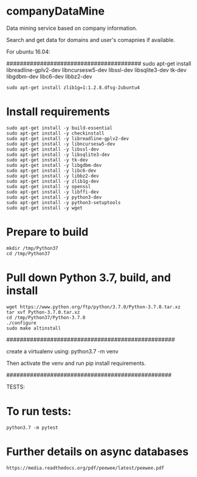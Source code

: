 # companyDataMine
Data mining service based on company information.

Search and get data for domains and user's comapnies if available.


For ubuntu 16.04: 

########################################
    sudo apt-get install libreadline-gplv2-dev libncursesw5-dev libssl-dev libsqlite3-dev tk-dev libgdbm-dev libc6-dev libbz2-dev
 
    sudo apt-get install zlib1g=1:1.2.8.dfsg-2ubuntu4
# Install requirements 
    sudo apt-get install -y build-essential
    sudo apt-get install -y checkinstall
    sudo apt-get install -y libreadline-gplv2-dev
    sudo apt-get install -y libncursesw5-dev
    sudo apt-get install -y libssl-dev
    sudo apt-get install -y libsqlite3-dev
    sudo apt-get install -y tk-dev
    sudo apt-get install -y libgdbm-dev
    sudo apt-get install -y libc6-dev
    sudo apt-get install -y libbz2-dev
    sudo apt-get install -y zlib1g-dev
    sudo apt-get install -y openssl
    sudo apt-get install -y libffi-dev
    sudo apt-get install -y python3-dev
    sudo apt-get install -y python3-setuptools
    sudo apt-get install -y wget

# Prepare to build
    mkdir /tmp/Python37
    cd /tmp/Python37

# Pull down Python 3.7, build, and install
    wget https://www.python.org/ftp/python/3.7.0/Python-3.7.0.tar.xz
    tar xvf Python-3.7.0.tar.xz
    cd /tmp/Python37/Python-3.7.0
    ./configure
    sudo make altinstall

##################################################

create a virtualenv using:
python3.7 -m venv <directory>

Then activate the venv and run pip install requirements.

#################################################

TESTS:

# To run tests:
    python3.7 -m pytest
    
# Further details on async databases
    https://media.readthedocs.org/pdf/peewee/latest/peewee.pdf